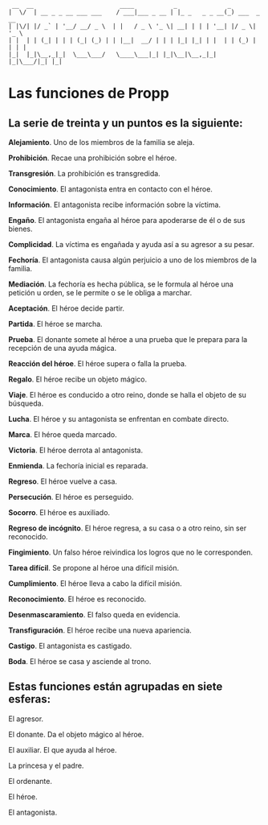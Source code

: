 ```
 __  __                        ____           _              _             
|  \/  | __ _ _ __ ___ ___    / ___|___ _ __ | |_ _   _ _ __(_) ___  _ __  
| |\/| |/ _` | '__/ __/ _ \  | |   / _ \ '_ \| __| | | | '__| |/ _ \| '_ \ 
| |  | | (_| | | | (_| (_) | | |__|  __/ | | | |_| |_| | |  | | (_) | | | |
|_|  |_|\__,_|_|  \___\___/   \____\___|_| |_|\__|\__,_|_|  |_|\___/|_| |_|

```

# Las funciones de Propp

## La serie de treinta y un puntos es la siguiente:

**Alejamiento**. Uno de los miembros de la familia se aleja.

**Prohibición**. Recae una prohibición sobre el héroe.

**Transgresión**. La prohibición es transgredida.

**Conocimiento**. El antagonista entra en contacto con el héroe.

**Información**. El antagonista recibe información sobre la víctima.

**Engaño**. El antagonista engaña al héroe para apoderarse de él o de sus bienes.

**Complicidad**. La víctima es engañada y ayuda así a su agresor a su pesar.

**Fechoría**. El antagonista causa algún perjuicio a uno de los miembros de la familia.

**Mediación**. La fechoría es hecha pública, se le formula al héroe una petición u orden, se le permite o se le obliga a marchar.

**Aceptación**. El héroe decide partir.

**Partida**. El héroe se marcha.

**Prueba**. El donante somete al héroe a una prueba que le prepara para la recepción de una ayuda mágica.

**Reacción del héroe**. El héroe supera o falla la prueba.

**Regalo**. El héroe recibe un objeto mágico.

**Viaje**. El héroe es conducido a otro reino, donde se halla el objeto de su búsqueda.

**Lucha**. El héroe y su antagonista se enfrentan en combate directo.

**Marca**. El héroe queda marcado.

**Victoria**. El héroe derrota al antagonista.

**Enmienda**. La fechoría inicial es reparada.

**Regreso**. El héroe vuelve a casa.

**Persecución**. El héroe es perseguido.

**Socorro**. El héroe es auxiliado.

**Regreso de incógnito**. El héroe regresa, a su casa o a otro reino, sin ser reconocido.

**Fingimiento**. Un falso héroe reivindica los logros que no le corresponden.

**Tarea difícil**. Se propone al héroe una difícil misión.

**Cumplimiento**. El héroe lleva a cabo la difícil misión.

**Reconocimiento**. El héroe es reconocido.

**Desenmascaramiento**. El falso queda en evidencia.

**Transfiguración**. El héroe recibe una nueva apariencia.

**Castigo**. El antagonista es castigado.

**Boda**. El héroe se casa y asciende al trono.

## Estas funciones están agrupadas en siete esferas:

El agresor.

El donante. Da el objeto mágico al héroe.

El auxiliar. El que ayuda al héroe.

La princesa y el padre.

El ordenante.

El héroe.

El antagonista.
